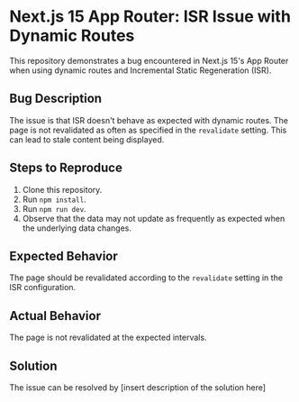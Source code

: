 # Next.js 15 App Router: ISR Issue with Dynamic Routes

This repository demonstrates a bug encountered in Next.js 15's App Router when using dynamic routes and Incremental Static Regeneration (ISR).

## Bug Description

The issue is that ISR doesn't behave as expected with dynamic routes.  The page is not revalidated as often as specified in the `revalidate` setting.  This can lead to stale content being displayed.

## Steps to Reproduce

1. Clone this repository.
2. Run `npm install`.
3. Run `npm run dev`.
4. Observe that the data may not update as frequently as expected when the underlying data changes.

## Expected Behavior

The page should be revalidated according to the `revalidate` setting in the ISR configuration.

## Actual Behavior

The page is not revalidated at the expected intervals. 

## Solution

The issue can be resolved by [insert description of the solution here]
